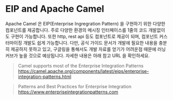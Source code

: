 # EIP and Apache Camel
Apache Camel 은 EIP(Enterprise Ingregration Pattern) 을 구현하기 위한 다양한 컴포넌트를 제공합니다.
주로 다양한 환경의 메시징 인터페이스를 1줄의 코드 개발없이도 구현이 가능합니다.
또한 http, rest api 등도 컴포넌트로 제공이 되며, 컴포넌트 커스터마이징 개발도 쉽게 가능합니다.
다만, 공식 가이드 문서가 개발에 필요한 내용을 충분히 제공하지 못하고 있고, 구글링을 통해서도 개발 자료를 얻기가 어려운점 때문에 러닝커브가 높을 것으로 예상됩니다.
자세한 내용은 아래 참고 URL 을 확인하세요.

> Camel supports most of the Enterprise Integration Patterns
<https://camel.apache.org/components/latest/eips/enterprise-integration-patterns.html>

> Patterns and Best Practices for Enterprise Integration
<https://www.enterpriseintegrationpatterns.com>
